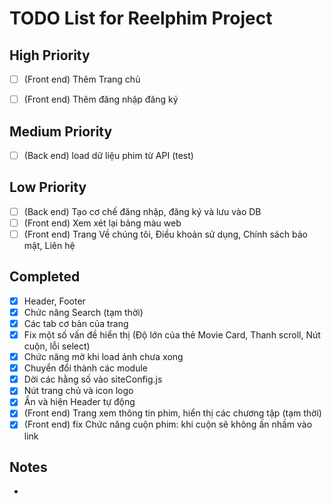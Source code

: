 # TODO List for Reelphim Project

## High Priority
- [ ] (Front end) Thêm Trang chủ
- [ ] (Front end) Thêm đăng nhập đăng ký


## Medium Priority
- [ ] (Back end) load dữ liệu phim từ API (test)

## Low Priority
- [ ] (Back end) Tạo cơ chế đăng nhập, đăng ký và lưu vào DB
- [ ] (Front end) Xem xét lại bảng màu web
- [ ] (Front end) Trang Về chúng tôi, Điều khoản sử dụng, Chính sách bảo mật, Liên hệ

## Completed
- [x] Header, Footer
- [x] Chức năng Search (tạm thời)
- [x] Các tab cơ bản của trang
- [x] Fix một số vấn đề hiển thị (Độ lớn của thẻ Movie Card, Thanh scroll, Nút cuộn, lỗi select)
- [x] Chức năng mờ khi load ảnh chưa xong
- [x] Chuyển đổi thành các module
- [x] Dời các hằng số vào siteConfig.js
- [x] Nút trang chủ và icon logo
- [x] Ẩn và hiện Header tự động
- [x] (Front end) Trang xem thông tin phim, hiển thị các chương tập (tạm thời)
- [x] (Front end) fix Chức năng cuộn phim: khi cuộn sẽ không ấn nhầm vào link
## Notes
- 
